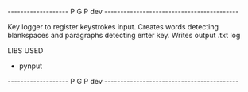 ------------------- P G P dev ------------------------------------------

Key logger to register keystrokes input.
Creates words detecting blankspaces and paragraphs detecting enter key.
Writes output .txt log 

LIBS USED
* pynput


------------------- P G P dev ------------------------------------------

